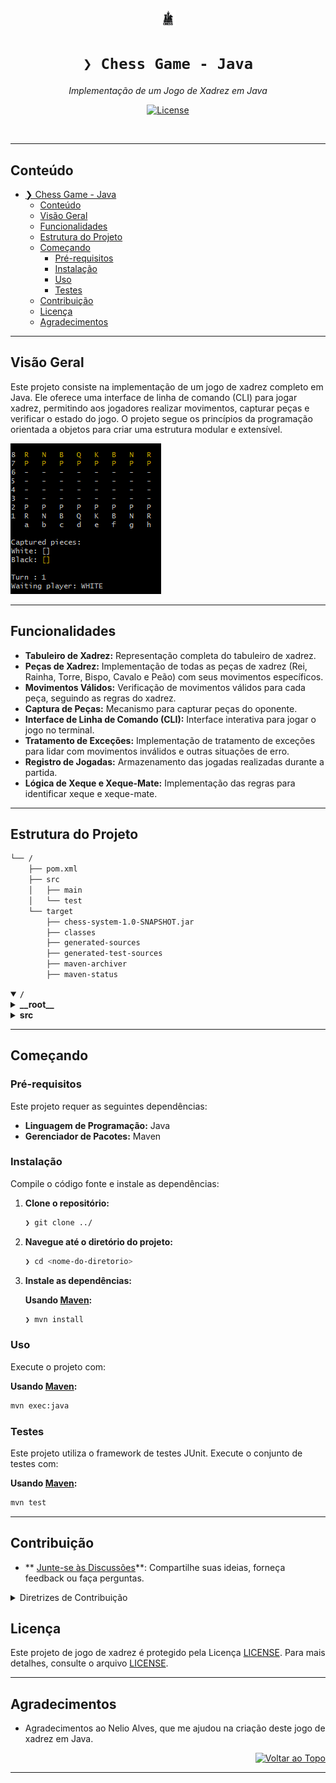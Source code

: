 <div id="top">

<div align="center">

<img src="img/chesslogo.png" width="5%" style="position: relative; top: 0; right: 0;" alt="Project Logo"/>

# <code>❯ Chess Game - Java</code>

<em>Implementação de um Jogo de Xadrez em Java</em>

[![License](https://img.shields.io/github/license/pablorodriguesb/chess-system-java)](https://github.com/pablorodriguesb/chess-system-java/blob/main/LICENSE)


</div>
<br>

---

## Conteúdo

- [❯ Chess Game - Java](#-chess-game---java)
	- [Conteúdo](#conteúdo)
	- [Visão Geral](#visão-geral)
	- [Funcionalidades](#funcionalidades)
	- [Estrutura do Projeto](#estrutura-do-projeto)
	- [Começando](#começando)
		- [Pré-requisitos](#pré-requisitos)
		- [Instalação](#instalação)
		- [Uso](#uso)
		- [Testes](#testes)
	- [Contribuição](#contribuição)
	- [Licença](#licença)
	- [Agradecimentos](#agradecimentos)

---

## Visão Geral

Este projeto consiste na implementação de um jogo de xadrez completo em Java. Ele oferece uma interface de linha de comando (CLI) para jogar xadrez, permitindo aos jogadores realizar movimentos, capturar peças e verificar o estado do jogo. O projeto segue os princípios da programação orientada a objetos para criar uma estrutura modular e extensível.

![Print do Jogo de Xadrez](img/chess_game_screenshot.png)

---

## Funcionalidades

- **Tabuleiro de Xadrez:** Representação completa do tabuleiro de xadrez.
- **Peças de Xadrez:** Implementação de todas as peças de xadrez (Rei, Rainha, Torre, Bispo, Cavalo e Peão) com seus movimentos específicos.
- **Movimentos Válidos:** Verificação de movimentos válidos para cada peça, seguindo as regras do xadrez.
- **Captura de Peças:** Mecanismo para capturar peças do oponente.
- **Interface de Linha de Comando (CLI):** Interface interativa para jogar o jogo no terminal.
- **Tratamento de Exceções:** Implementação de tratamento de exceções para lidar com movimentos inválidos e outras situações de erro.
- **Registro de Jogadas:** Armazenamento das jogadas realizadas durante a partida.
- **Lógica de Xeque e Xeque-Mate:** Implementação das regras para identificar xeque e xeque-mate.

---

## Estrutura do Projeto


```sh
└── /
    ├── pom.xml
    ├── src
    │   ├── main
    │   └── test
    └── target
        ├── chess-system-1.0-SNAPSHOT.jar
        ├── classes
        ├── generated-sources
        ├── generated-test-sources
        ├── maven-archiver
        ├── maven-status
```

<details open>
    <summary><b><code>/</code></b></summary>
    <details>
        <summary><b>__root__</b></summary>
        <blockquote>
            <div class='directory-path' style='padding: 8px 0; color: #666;'>
                <code><b>⦿ __root__</b></code>
            <table style='width: 100%; border-collapse: collapse;'>
            <thead>
                <tr style='background-color: #f8f9fa;'>
                    <th style='width: 30%; text-align: left; padding: 8px;'>Nome do Arquivo</th>
                    <th style='text-align: left; padding: 8px;'>Resumo</th>
                </tr>
            </thead>
                <tr style='border-bottom: 1px solid #eee;'>
                    <td style='padding: 8px;'><b><a href='pom.xml'>pom.xml</a></b></td>
                    <td style='padding: 8px;'>Arquivo de configuração do Maven para gerenciar dependências e construir o projeto.</td>
                </tr>
            </table>
        </blockquote>
    </details>
    <details>
        <summary><b>src</b></summary>
        <blockquote>
            <div class='directory-path' style='padding: 8px 0; color: #666;'>
                <code><b>⦿ src</b></code>
            <details>
                <summary><b>main</b></summary>
                <blockquote>
                    <div class='directory-path' style='padding: 8px 0; color: #666;'>
                        <code><b>⦿ src.main</b></code>
                    <details>
                        <summary><b>java</b></summary>
                        <blockquote>
                            <div class='directory-path' style='padding: 8px 0; color: #666;'>
                                <code><b>⦿ src.main.java</b></code>
                            <details>
                                <summary><b>com</b></summary>
                                <blockquote>
                                    <div class='directory-path' style='padding: 8px 0; color: #666;'>
                                        <code><b>⦿ src.main.java.com</b></code>
                                    <details>
                                        <summary><b>devpablo</b></summary>
                                        <blockquote>
                                            <div class='directory-path' style='padding: 8px 0; color: #666;'>
                                                <code><b>⦿ src.main.java.com.devpablo</b></code>
                                            <details>
                                                <summary><b>application</b></summary>
                                                <blockquote>
                                                    <div class='directory-path' style='padding: 8px 0; color: #666;'>
                                                        <code><b>⦿ src.main.java.com.devpablo.application</b></code>
                                                    <table style='width: 100%; border-collapse: collapse;'>
                                                    <thead>
                                                        <tr style='background-color: #f8f9fa;'>
                                                            <th style='width: 30%; text-align: left; padding: 8px;'>Nome do Arquivo</th>
                                                            <th style='text-align: left; padding: 8px;'>Resumo</th>
                                                        </tr>
                                                    </thead>
                                                        <tr style='border-bottom: 1px solid #eee;'>
                                                            <td style='padding: 8px;'><b><a href='src/main/java/com/devpablo/application/Program.java'>Program.java</a></b></td>
                                                            <td style='padding: 8px;'>Classe principal que inicia o jogo de xadrez.</td>
                                                        </tr>
                                                        <tr style='border-bottom: 1px solid #eee;'>
                                                            <td style='padding: 8px;'><b><a href='src/main/java/com/devpablo/application/UI.java'>UI.java</a></b></td>
                                                            <td style='padding: 8px;'>Classe responsável pela interface de usuário do jogo (CLI).</td>
                                                        </tr>
                                                    </table>
                                                </blockquote>
                                            </details>
                                            <details>
                                                <summary><b>boardgame</b></summary>
                                                <blockquote>
                                                    <div class='directory-path' style='padding: 8px 0; color: #666;'>
                                                        <code><b>⦿ src.main.java.com.devpablo.boardgame</b></code>
                                                    <table style='width: 100%; border-collapse: collapse;'>
                                                    <thead>
                                                        <tr style='background-color: #f8f9fa;'>
                                                            <th style='width: 30%; text-align: left; padding: 8px;'>Nome do Arquivo</th>
                                                            <th style='text-align: left; padding: 8px;'>Resumo</th>
                                                        </tr>
                                                    </thead>
                                                        <tr style='border-bottom: 1px solid #eee;'>
                                                            <td style='padding: 8px;'><b><a href='src/main/java/com/devpablo/boardgame/Board.java'>Board.java</a></b></td>
                                                            <td style='padding: 8px;'>Classe que representa o tabuleiro do jogo.</td>
                                                        </tr>
                                                        <tr style='border-bottom: 1px solid #eee;'>
                                                            <td style='padding: 8px;'><b><a href='src/main/java/com/devpablo/boardgame/BoardException.java'>BoardException.java</a></b></td>
                                                            <td style='padding: 8px;'>Classe que define exceções relacionadas ao tabuleiro.</td>
                                                        </tr>
                                                    </table>
                                                </blockquote>
                                            </details>
                                        </blockquote>
                                    </details>
                                </blockquote>
                            </details>
                        </blockquote>
                    </details>
                </blockquote>
            </details>
        </blockquote>
    </details>

---

## Começando

### Pré-requisitos

Este projeto requer as seguintes dependências:

- **Linguagem de Programação:** Java
- **Gerenciador de Pacotes:** Maven

### Instalação

Compile o código fonte e instale as dependências:

1. **Clone o repositório:**

    ```sh
    ❯ git clone ../
    ```

2. **Navegue até o diretório do projeto:**

    ```sh
    ❯ cd <nome-do-diretorio>
    ```

3. **Instale as dependências:**

    **Usando [Maven](https://maven.apache.org/):**

    ```sh
    ❯ mvn install
    ```

### Uso

Execute o projeto com:

**Usando [Maven](https://maven.apache.org/):**

```sh
mvn exec:java
```

### Testes

Este projeto utiliza o framework de testes JUnit. Execute o conjunto de testes com:

**Usando [Maven](https://maven.apache.org/):**

```sh
mvn test
```

---

## Contribuição

- ** [Junte-se às Discussões](https://github.com/pablorodriguesb/chess-system-java/discussions)**: Compartilhe suas ideias, forneça feedback ou faça perguntas.
<details closed>
<summary>Diretrizes de Contribuição</summary>

1. **Faça um Fork do Repositório**: Comece fazendo um fork do repositório do projeto para sua conta LOCAL.
2. **Clone Localmente**: Clone o repositório fork para sua máquina local usando um cliente git.
    ```sh
    git clone <url-do-seu-fork>
    ```
3. **Crie um Novo Branch**: Sempre trabalhe em um novo branch, dando-lhe um nome descritivo.
    ```sh
    git checkout -b nova-funcionalidade-x
    ```
4. **Faça Suas Alterações**: Desenvolva e teste suas alterações localmente.
5. **Commit Suas Alterações**: Faça commit com uma mensagem clara descrevendo suas atualizações.
    ```sh
    git commit -m 'Implementada nova funcionalidade x.'
    ```
6. **Push para o LOCAL**: Envie as alterações para seu repositório fork.
    ```sh
    git push origin nova-funcionalidade-x
    ```
7. **Envie um Pull Request**: Crie um PR contra o repositório do projeto original. Descreva claramente as alterações e suas motivações.
8. **Revisão**: Assim que seu PR for revisado e aprovado, ele será mesclado ao branch principal. Parabéns pela sua contribuição!
</details>

## Licença

Este projeto de jogo de xadrez é protegido pela Licença [LICENSE](https://choosealicense.com/licenses). Para mais detalhes, consulte o arquivo [LICENSE](https://choosealicense.com/licenses/).

---

## Agradecimentos

- Agradecimentos ao Nelio Alves, que me ajudou na criação deste jogo de xadrez em Java.

<div align="right">

[![Voltar ao Topo][back-to-top]](#top)

</div>

[back-to-top]: https://img.shields.io/badge/-VOLTAR_AO_TOPO-151515?style=flat-square

---